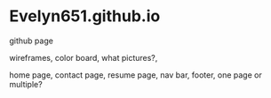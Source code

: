 # Evelyn651.github.io
github page

wireframes, color board, what pictures?, 

home page, contact page, resume page, nav bar, footer, one page or multiple?
